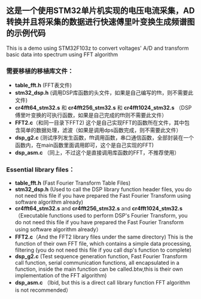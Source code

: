 ## 这是一个使用STM32单片机实现的电压电流采集，AD转换并且将采集的数据进行快速傅里叶变换生成频谱图的示例代码
This is a demo using STM32F103z to convert voltages' A/D and transform basic data into spectrum using FFT algorithm


### 需要移植的移植库文件：

- __table_fft.h__ (FFT表文件)
- __stm32_dsp.h__ (调用DSP库函数的头文件，如果是自己编写的fft，则不需要此文件)
- __cr4fft64_stm32.s__ 和 __cr4fft256_stm32.s__ 和 __cr4fft1024_stm32.s__ （DSP傅里叶变换的可执行函数，如果是自己完成的fft则不需要此文件）
- __FFT2.c__（和同一目录下FFT2)  这个是自己实现FFT的函数所在文件，其中包含简单的数据处理，滤波（如果是调用dps函数完成，则不需要此文件）
- __dsp_g2.c__ (测试序列发生函数，fft调用函数，串口通信函数，全部封装在一个函数内，在main函数里面调用即可，这个是自己实现的FFT)
- __dsp_asm.c__ （同上，不过这个是直接调用库函数的FFT，不推荐使用）


### Essential library files：

- __table_fft.h__ (Fast Fourier Transform Table Files)
- __stm32_dsp.h__ (Used to call the DSP library function header files, you do not need this file if you have prepared the Fast Fourier Transform using software algorithm already)
- __cr4fft64_stm32.s__ and __cr4fft256_stm32.s__ and __cr4fft1024_stm32.s__ （Executable functions used to perform DSP's Fourier Transform, you do not need this file if you have prepared the Fast Fourier Transform using software algorithm already）
- __FFT2.c__（And the FFT2 library files under the same directory) This is the function of their own FFT file, which contains a simple data processing, filtering (you do not need this file if you call dsp's function to complete)
- __dsp_g2.c__ (Test sequence generation function, Fast Fourier Transform call function, serial communication functions, all encapsulated in a function, inside the main function can be called.btw,this is their own implementation of the FFT algorithm)
- __dsp_asm.c__ （Ibid, but this is a direct call library function FFT algorithm is not recommended）




			
			
			
			
			
			
			
			
			
			
			
			
			
			
			
			
